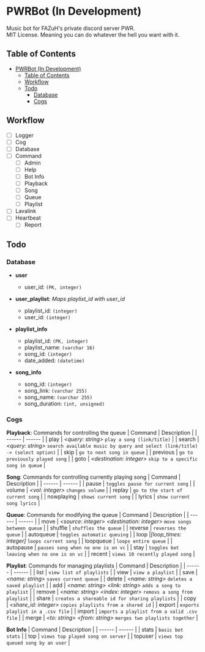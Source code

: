 # PWRBot (In Development)

Music bot for FAZuH's private discord server PWR. <br>
MIT License. Meaning you can do whatever the hell you want with it.


## Table of Contents
- [PWRBot (In Development)](#pwrbot-in-development)
  - [Table of Contents](#table-of-contents)
  - [Workflow](#workflow)
  - [Todo](#todo)
    - [Database](#database)
    - [Cogs](#cogs)

## Workflow
- [ ] Logger
- [ ] Cog
- [ ] Database
- [ ] Command
  - [ ] Admin
  - [ ] Help
  - [ ] Bot Info
  - [ ] Playback
  - [ ] Song
  - [ ] Queue
  - [ ] Playlist
- [ ] Lavalink
- [ ] Heartbeat
  - [ ] Report

## Todo

### Database

- **user**
    - user_id: `(PK, integer)`

- **user_playlist**: *Maps playlist_id with user_id*
    - playlist_id: `(integer)`
    - user_id: `(integer)`

- **playlist_info**
    - playlist_id: `(PK, integer)`
    - playlist_name: `(varchar 16)`
    - song_id: `(integer)`
    - date_added: `(datetime)`

- **song_info**
    - song_id: `(integer)`
    - song_link: `(varchar 255)`
    - song_name: `(varchar 255)`
    - song_duration: `(int, unsigned)`

### Cogs

**Playback**: Commands for controlling the queue
| Command | Description |
| ------ | ------ |
| play | *<query: string>* `play a song (link/title)` |
| search | *<query: string>* `search available music by query and select (link/title) -> (select option)` |
| skip | `go to next song in queue` |
| previous | `go to previously played song` |
| goto | *<destination: integer>* `skip to a specific song in queue` |

**Song**: Commands for controlling currently playing song
| Command | Description |
| ------ | ------ |
| pause | `toggles pause for current song` |
| volume | *<vol: integer>* `changes volume` |
| replay | `go to the start of current song` |
| nowplaying | `shows current song` |
| lyrics | `show current song lyrics` |

**Queue**: Commands for modifying the queue
| Command | Description |
| ------ | ------ |
| move | *<source: integer>* *<destination: integer>* `move songs between queue` |
| shuffle | `shuffles the queue` |
| reverse | `reverses the queue` |
| autoqueue | `toggles automatic queuing` |
| loop |*[loop_times: integer]* `loops current song` |
| loopqueue | `loops entire queue` |
| autopause | `pauses song when no one is on vc` |
| stay | `toggles bot leaving when no one is on vc` |
| recent | `views 10 recently played song` |

**Playlist**: Commands for managing playlists
| Command | Description |
| ------ | ------ |
| list |  `view list of playlists` |
| view |  `view a playlist` |
| save | *<name: string>* `saves current queue` |
| delete | *<name: string>* `deletes a saved playlist` |
| add | *<name: string>* *<link: string>* `adds a song to playlist` |
| remove | *<name: string>* *<index: integer>* `removs a song from playlist` |
| share |  `creates a shareable id for sharing playlists` |
| copy | *<share_id: integer>* `copies playlists from a shared id` |
| export |  `exports playlist in a .csv file` |
| import |  `imports a playlist from a valid .csv file` |
| merge | *<to: string>* *<from: string>* `merges two playlists together` |

**Bot Info**
| Command | Description |
| ------ | ------ |
| stats | `basic bot stats` |
| top | `views top played song on server` |
| topuser | `views top queued song by an user` |
